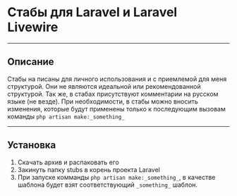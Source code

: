 # Стабы для Laravel и Laravel Livewire

---

## Описание

Стабы на писаны для личного использования и с приемлемой для меня структурой. Они не являются идеальной или рекомендованной структурой. Так же, в стабах присутствуют комментарии на русском языке (не везде). При необходимости, в стабы можно вносить изменения, которые будут  применены только к последующим вызовам команды `php artisan make:_something_`

---

## Установка

1. Скачать архив и распаковать его
1. Закинуть папку stubs в корень проекта Laravel
1. При запуске комманды `php artisan make:_something_`, в качестве шаблона будет взят соответствующий `_something_` шаблон.
